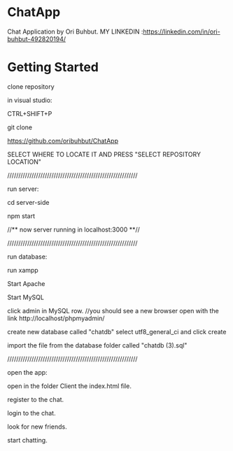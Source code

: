 # ChatApp
Chat Application by Ori Buhbut. MY LINKEDIN :https://linkedin.com/in/ori-buhbut-492820194/

# Getting Started
clone repository

in visual studio:

CTRL+SHIFT+P

git clone

https://github.com/oribuhbut/ChatApp

SELECT WHERE TO LOCATE IT AND PRESS "SELECT REPOSITORY LOCATION"

///////////////////////////////////////////////////////////

run server:

cd server-side

npm start 

//** now server running in localhost:3000 **//

///////////////////////////////////////////////////////////

run database:

run xampp

Start Apache

Start MySQL

click admin in MySQL row. //you should see a new browser open with the link http://localhost/phpmyadmin/

create new database called "chatdb" select utf8_general_ci and click create

import the file from the database folder called "chatdb (3).sql"

///////////////////////////////////////////////////////////

open the app:

open in the folder Client the index.html file.

register to the chat.

login to the chat.

look for new friends.

start chatting.



